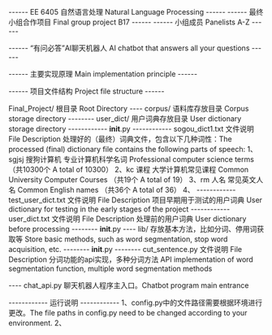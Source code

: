 ------ EE 6405 自然语言处理 Natural Language Processing ------
------ 最终小组合作项目 Final group project B17 ------
------ 小组成员 Panelists A-Z ------


------ “有问必答”AI聊天机器人 AI chatbot that answers all your questions ------


------ 主要实现原理 Main implementation principle ------


------ 项目文件结构 Project file structure ------

Final_Project/ 根目录 Root Directory
---- corpus/ 语料库存放目录 Corpus storage directory
-------- user_dict/ 用户词典存放目录 User dictionary storage directory
------------ __init__.py
------------ sogou_dict1.txt
文件说明 File Description
处理好的（最终）词典文件，包含以下几种词性：The processed (final) dictionary file contains the following parts of speech:
1、sgjsj 搜狗计算机 专业计算机科学名词 Professional computer science terms （共10300个 A total of 10300）
2、kc 课程 大学计算机常见课程 Common University Computer Courses （共19个 A total of 19）
3、rm 人名 常见英文人名 Common English names （共36个 A total of 36）
4、
------------ test_user_dict.txt
文件说明 File Description
项目早期用于测试的用户词典 User dictionary for testing in the early stages of the project
------------ user_dict.txt
文件说明 File Description
处理前的用户词典 User dictionary before processing
-------- __init__.py
---- lib/ 存放基本方法，比如分词、停用词获取等 Store basic methods, such as word segmentation, stop word acquisition, etc.
-------- __init__.py
-------- cut_sentence.py
文件说明 File Description
分词功能的api实现，多种分词方法 API implementation of word segmentation function, multiple word segmentation methods

---- chat_api.py 聊天机器人程序主入口。Chatbot program main entrance

------------ 运行说明 ------------
1、config.py中的文件路径需要根据环境进行更改。The file paths in config.py need to be changed according to your environment.
2、
